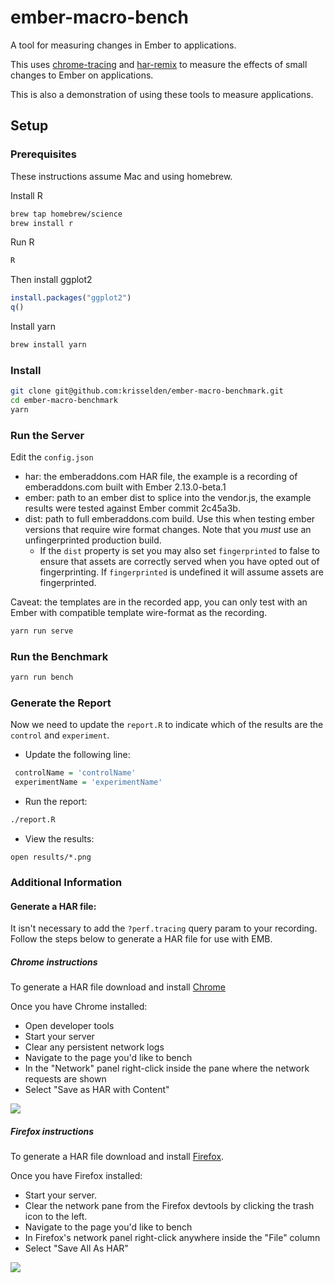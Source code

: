 # ember-macro-bench

A tool for measuring changes in Ember to applications.

This uses [chrome-tracing](https://github.com/krisselden/chrome-tracing) and [har-remix](https://github.com/krisselden/har-remix) to measure the effects of small changes to Ember on applications.

This is also a demonstration of using these tools to measure applications.

## Setup
### Prerequisites

These instructions assume Mac and using homebrew.

Install R
```sh
brew tap homebrew/science
brew install r
```

Run R
```sh
R
```

Then install ggplot2
```R
install.packages("ggplot2")
q()
```

Install yarn
```sh
brew install yarn
```

### Install

```sh
git clone git@github.com:krisselden/ember-macro-benchmark.git
cd ember-macro-benchmark
yarn
```

### Run the Server

Edit the `config.json`

* har: the emberaddons.com HAR file, the example is a recording of
  emberaddons.com built with Ember 2.13.0-beta.1
* ember: path to an ember dist to splice into the vendor.js, the example
  results were tested against Ember commit 2c45a3b.
* dist: path to full emberaddons.com build. Use this when testing ember
  versions that require wire format changes. Note that you *must* use an
  unfingerprinted production build.
  * If the `dist` property is set you may also set `fingerprinted` to false to
    ensure that assets are correctly served when you have opted out of
    fingerprinting.  If `fingerprinted` is undefined it will assume assets are
    fingerprinted.

Caveat: the templates are in the recorded app, you can only test with an Ember with compatible template wire-format as the recording.

```sh
yarn run serve
```

### Run the Benchmark

```sh
yarn run bench
```

### Generate the Report

Now we need to update the `report.R` to indicate which of the results are the `control` and `experiment`.

* Update the following line:

```r
 controlName = 'controlName'
 experimentName = 'experimentName'
```

* Run the report:

```sh
./report.R
```

* View the results:

```
open results/*.png
```

### Additional Information

#### Generate a HAR file:

It isn't necessary to add the `?perf.tracing` query param to your recording.  Follow the steps below to generate a HAR file for use with EMB.

##### Chrome instructions

To generate a HAR file download and install [Chrome](https://www.google.com/chrome/)

Once you have Chrome installed:

* Open developer tools
* Start your server
* Clear any persistent network logs
* Navigate to the page you'd like to bench
* In the "Network" panel right-click inside the pane where the network requests are shown
* Select "Save as HAR with Content"

![](http://i.imgur.com/nyDUR8A.png)


##### Firefox instructions

To generate a HAR file download and install [Firefox](https://www.mozilla.org).

Once you have Firefox installed:

* Start your server.
* Clear the network pane from the Firefox devtools by clicking the trash icon to the left.
* Navigate to the page you'd like to bench
* In Firefox's network panel right-click anywhere inside the "File" column
* Select "Save All As HAR"

![](http://i.imgur.com/4GMXHnF.png)
